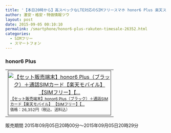 ```yaml
---
title: '【本日20時から】高スペックなLTE対応のSIMフリースマホ honor6 Plus 楽天スーパーSALE半額特価26,352円！送料無料！'
author: 激安・格安・特価情報ツウ
layout: post
date: 2015-09-05 00:10:10
permalink: /smartphone/honor6-plus-rakuten-timesale-26352.html
categories:
  - SIMフリー
  - スマートフォン
---
```

### honor6 Plus

<div class="img-bg2 img_L">
  <table border="0" cellpadding="0" cellspacing="0"><tr><td valign="top"><div style="border:1px solid;margin:0px;padding:6px 0px;width:320px;text-align:center;float:left"><a href="http://hb.afl.rakuten.co.jp/hgc/144ce85d.4734cfb5.144ce85e.55a381ab/?pc=http%3a%2f%2fitem.rakuten.co.jp%2frakutenmobile%2fhonor6plus_blackss%2f%3fscid%3daf_link_tbl&amp;m=http%3a%2f%2fm.rakuten.co.jp%2frakutenmobile%2fi%2f10000046%2f" target="_blank"><img src="http://hbb.afl.rakuten.co.jp/hgb/?pc=http%3a%2f%2fthumbnail.image.rakuten.co.jp%2f%400_mall%2frakutenmobile%2fcabinet%2fitem%2fhonor6plus%2fmain_03.jpg%3f_ex%3d300x300&amp;m=http%3a%2f%2fthumbnail.image.rakuten.co.jp%2f%400_mall%2frakutenmobile%2fcabinet%2fitem%2fhonor6plus%2fmain_03.jpg%3f_ex%3d80x80" alt="【セット販売端末】honor6 Plus（ブラック）＋通話SIMカード【楽天モバイル】 【SIMフリー】【..." border="0" style="margin:0px;padding:0px"></a><p style="font-size:12px;line-height:1.4em;text-align:left;margin:0px;padding:2px 6px"><a href="http://hb.afl.rakuten.co.jp/hgc/144ce85d.4734cfb5.144ce85e.55a381ab/?pc=http%3a%2f%2fitem.rakuten.co.jp%2frakutenmobile%2fhonor6plus_blackss%2f%3fscid%3daf_link_tbl&amp;m=http%3a%2f%2fm.rakuten.co.jp%2frakutenmobile%2fi%2f10000046%2f" target="_blank">【セット販売端末】honor6 Plus（ブラック）＋通話SIMカード【楽天モバイル】 【SIMフリー】【...</a><br><span style="">価格：26,352円（税込、送料込）</span><br></p></div></td></tr></table>
  販売期間  2015年09月05日20時00分～2015年09月05日20時29分
</div>